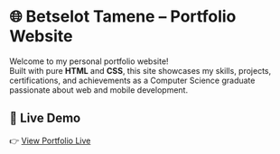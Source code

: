 # 🌐 Betselot Tamene – Portfolio Website

Welcome to my personal portfolio website!  
Built with pure **HTML** and **CSS**, this site showcases my skills, projects, certifications, and achievements as a Computer Science graduate passionate about web and mobile development.

## 📸 Live Demo

👉 [View Portfolio Live](https://betsita24.github.io/portfolio/)
